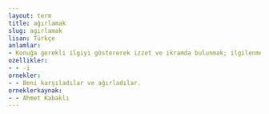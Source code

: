 ```yaml
---
layout: term
title: ağırlamak
slug: agirlamak
lisan: Türkçe
anlamlar:
- Konuğa gerekli ilgiyi göstererek izzet ve ikramda bulunmak; ilgilenmek, izaz etmek
ozellikler:
- - -i
ornekler:
- - Beni karşıladılar ve ağırladılar.
orneklerkaynak:
- - Ahmet Kabaklı
---
```

